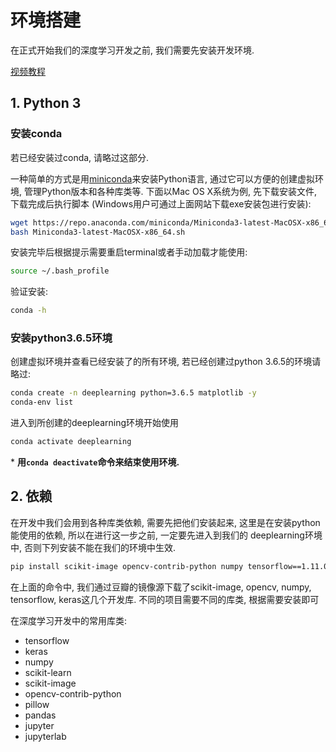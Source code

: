 # 环境搭建

在正式开始我们的深度学习开发之前, 我们需要先安装开发环境. 

[视频教程](https://v.youku.com/v_show/id_XNDE2NDUwNzczMg==.html?spm=a2h3j.8428770.3416059.1)

## 1. Python 3

### 安装conda

若已经安装过conda, 请略过这部分.

一种简单的方式是用[miniconda](https://docs.conda.io/en/latest/miniconda.html)来安装Python语言, 
通过它可以方便的创建虚拟环境, 管理Python版本和各种库类等. 下面以Mac OS X系统为例, 先下载安装文件, 下载完成后执行脚本
 (Windows用户可通过上面网站下载exe安装包进行安装):
~~~bash
wget https://repo.anaconda.com/miniconda/Miniconda3-latest-MacOSX-x86_64.sh
bash Miniconda3-latest-MacOSX-x86_64.sh
~~~

安装完毕后根据提示需要重启terminal或者手动加载才能使用: 
~~~bash
source ~/.bash_profile
~~~

验证安装:
~~~bash
conda -h
~~~

### 安装python3.6.5环境

创建虚拟环境并查看已经安装了的所有环境, 若已经创建过python 3.6.5的环境请略过:
~~~bash
conda create -n deeplearning python=3.6.5 matplotlib -y
conda-env list
~~~

进入到所创建的deeplearning环境开始使用
~~~bash
conda activate deeplearning
~~~

\* **用```conda deactivate```命令来结束使用环境.**

## 2. 依赖

在开发中我们会用到各种库类依赖, 需要先把他们安装起来, 这里是在安装python能使用的依赖, 所以在进行这一步之前, 一定要先进入到我们的
deeplearning环境中, 否则下列安装不能在我们的环境中生效.
~~~bash
pip install scikit-image opencv-contrib-python numpy tensorflow==1.11.0 keras -i https://pypi.doubanio.com/simple/
~~~

在上面的命令中, 我们通过豆瓣的镜像源下载了scikit-image, opencv, numpy, tensorflow, keras这几个开发库. 不同的项目需要不同的库类, 根据需要安装即可

在深度学习开发中的常用库类:

* tensorflow
* keras
* numpy
* scikit-learn
* scikit-image
* opencv-contrib-python
* pillow
* pandas
* jupyter
* jupyterlab